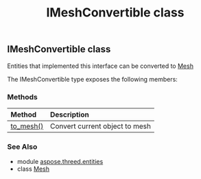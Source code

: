 ﻿---
title: IMeshConvertible class
second_title: Aspose.3D for Python via .NET API References
description: 
type: docs
weight: 130
url: /python-net/aspose.threed.entities/imeshconvertible/
is_root: false
---

## IMeshConvertible class

Entities that implemented this interface can be converted to [Mesh](/3d/python-net/aspose.threed.entities/mesh)



The IMeshConvertible type exposes the following members:

### Methods
| Method | Description |
| :- | :- |
| [to_mesh()](/3d/python-net/aspose.threed.entities/imeshconvertible/to_mesh/#) | Convert current object to mesh |



### See Also
* module [aspose.threed.entities](..)
* class [Mesh](/3d/python-net/aspose.threed.entities/mesh)

